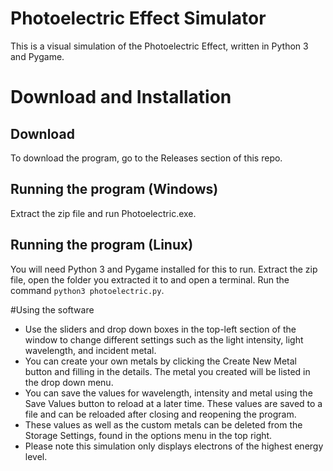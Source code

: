 # Photoelectric Effect Simulator
This is a visual simulation of the Photoelectric Effect, written in Python 3 and Pygame.

# Download and Installation
## Download
To download the program, go to the Releases section of this repo.
## Running the program (Windows)
Extract the zip file and run Photoelectric.exe.
## Running the program (Linux)
You will need Python 3 and Pygame installed for this to run.
Extract the zip file, open the folder you extracted it to and open a terminal. Run the command `python3 photoelectric.py`.

#Using the software
- Use the sliders and drop down boxes in the top-left section of the window to change different settings such as the light intensity, light wavelength, and incident metal.
- You can create your own metals by clicking the Create New Metal button and filling in the details. The metal you created will be listed in the drop down menu.
- You can save the values for wavelength, intensity and metal using the Save Values button to reload at a later time. These values are saved to a file and can be reloaded after closing and reopening the program.
- These values as well as the custom metals can be deleted from the Storage Settings, found in the options menu in the top right.
- Please note this simulation only displays electrons of the highest energy level.